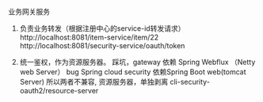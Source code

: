 业务网关服务

1.  负责业务转发（根据注册中心的service-id转发请求）
http://localhost:8081/item-service/item/22
http://localhost:8081/security-service/oauth/token

2.  统一鉴权，作为资源服务器。
踩坑，gateway 依赖 Spring Webflux （Netty web Server）
bug Spring cloud security 依赖Spring Boot web(tomcat Server)
所以两者不兼容,
资源服务器，单独剥离  cli-security-oauth2/resource-server